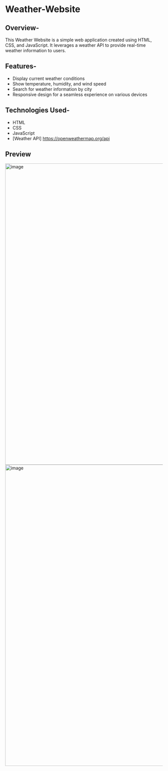 # Weather-Website

## Overview-
This Weather Website is a simple web application created using HTML, CSS, and JavaScript. It leverages a weather API to provide real-time weather information to users.

## Features-
- Display current weather conditions
- Show temperature, humidity, and wind speed
- Search for weather information by city
- Responsive design for a seamless experience on various devices

## Technologies Used-
- HTML
- CSS
- JavaScript
- [Weather API] https://openweathermap.org/api

## Preview
<img width="959" alt="image" src="https://github.com/aditinikam4/Weather-Website/assets/153891255/1c98252c-8560-47c2-a3ce-b57f892081d0">
<img width="959" alt="image" src="https://github.com/aditinikam4/Weather-Website/assets/153891255/aee26c8a-194a-400f-ab2b-77dc24fa0378">


